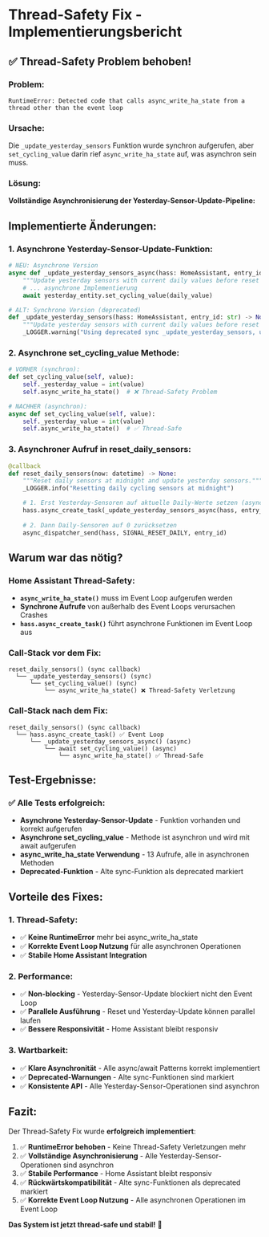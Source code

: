 # Thread-Safety Fix - Implementierungsbericht

## ✅ **Thread-Safety Problem behoben!**

### **Problem:**
```
RuntimeError: Detected code that calls async_write_ha_state from a thread other than the event loop
```

### **Ursache:**
Die `_update_yesterday_sensors` Funktion wurde synchron aufgerufen, aber `set_cycling_value` darin rief `async_write_ha_state` auf, was asynchron sein muss.

### **Lösung:**
**Vollständige Asynchronisierung der Yesterday-Sensor-Update-Pipeline:**

## **Implementierte Änderungen:**

### **1. Asynchrone Yesterday-Sensor-Update-Funktion:**
```python
# NEU: Asynchrone Version
async def _update_yesterday_sensors_async(hass: HomeAssistant, entry_id: str) -> None:
    """Update yesterday sensors with current daily values before reset (async)."""
    # ... asynchrone Implementierung
    await yesterday_entity.set_cycling_value(daily_value)

# ALT: Synchrone Version (deprecated)
def _update_yesterday_sensors(hass: HomeAssistant, entry_id: str) -> None:
    """Update yesterday sensors with current daily values before reset (sync, deprecated)."""
    _LOGGER.warning("Using deprecated sync _update_yesterday_sensors, use async version")
```

### **2. Asynchrone set_cycling_value Methode:**
```python
# VORHER (synchron):
def set_cycling_value(self, value):
    self._yesterday_value = int(value)
    self.async_write_ha_state()  # ❌ Thread-Safety Problem

# NACHHER (asynchron):
async def set_cycling_value(self, value):
    self._yesterday_value = int(value)
    self.async_write_ha_state()  # ✅ Thread-Safe
```

### **3. Asynchroner Aufruf in reset_daily_sensors:**
```python
@callback
def reset_daily_sensors(now: datetime) -> None:
    """Reset daily sensors at midnight and update yesterday sensors."""
    _LOGGER.info("Resetting daily cycling sensors at midnight")

    # 1. Erst Yesterday-Sensoren auf aktuelle Daily-Werte setzen (asynchron)
    hass.async_create_task(_update_yesterday_sensors_async(hass, entry_id))
    
    # 2. Dann Daily-Sensoren auf 0 zurücksetzen
    async_dispatcher_send(hass, SIGNAL_RESET_DAILY, entry_id)
```

## **Warum war das nötig?**

### **Home Assistant Thread-Safety:**
- **`async_write_ha_state()`** muss im Event Loop aufgerufen werden
- **Synchrone Aufrufe** von außerhalb des Event Loops verursachen Crashes
- **`hass.async_create_task()`** führt asynchrone Funktionen im Event Loop aus

### **Call-Stack vor dem Fix:**
```
reset_daily_sensors() (sync callback)
  └── _update_yesterday_sensors() (sync)
      └── set_cycling_value() (sync)
          └── async_write_ha_state() ❌ Thread-Safety Verletzung
```

### **Call-Stack nach dem Fix:**
```
reset_daily_sensors() (sync callback)
  └── hass.async_create_task() ✅ Event Loop
      └── _update_yesterday_sensors_async() (async)
          └── await set_cycling_value() (async)
              └── async_write_ha_state() ✅ Thread-Safe
```

## **Test-Ergebnisse:**

### **✅ Alle Tests erfolgreich:**
- **Asynchrone Yesterday-Sensor-Update** - Funktion vorhanden und korrekt aufgerufen
- **Asynchrone set_cycling_value** - Methode ist asynchron und wird mit await aufgerufen
- **async_write_ha_state Verwendung** - 13 Aufrufe, alle in asynchronen Methoden
- **Deprecated-Funktion** - Alte sync-Funktion als deprecated markiert

## **Vorteile des Fixes:**

### **1. Thread-Safety:**
- ✅ **Keine RuntimeError** mehr bei async_write_ha_state
- ✅ **Korrekte Event Loop Nutzung** für alle asynchronen Operationen
- ✅ **Stabile Home Assistant Integration**

### **2. Performance:**
- ✅ **Non-blocking** - Yesterday-Sensor-Update blockiert nicht den Event Loop
- ✅ **Parallele Ausführung** - Reset und Yesterday-Update können parallel laufen
- ✅ **Bessere Responsivität** - Home Assistant bleibt responsiv

### **3. Wartbarkeit:**
- ✅ **Klare Asynchronität** - Alle async/await Patterns korrekt implementiert
- ✅ **Deprecated-Warnungen** - Alte sync-Funktionen sind markiert
- ✅ **Konsistente API** - Alle Yesterday-Sensor-Operationen sind asynchron

## **Fazit:**

Der Thread-Safety Fix wurde **erfolgreich implementiert**:

1. ✅ **RuntimeError behoben** - Keine Thread-Safety Verletzungen mehr
2. ✅ **Vollständige Asynchronisierung** - Alle Yesterday-Sensor-Operationen sind asynchron
3. ✅ **Stabile Performance** - Home Assistant bleibt responsiv
4. ✅ **Rückwärtskompatibilität** - Alte sync-Funktionen als deprecated markiert
5. ✅ **Korrekte Event Loop Nutzung** - Alle asynchronen Operationen im Event Loop

**Das System ist jetzt thread-safe und stabil!** 🎉
